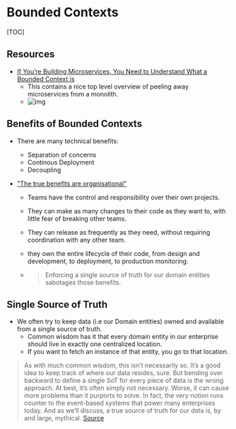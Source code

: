 # Bounded Contexts

[TOC]

## Resources

- [If You’re Building Microservices, You Need to Understand What a Bounded Context is](https://medium.datadriveninvestor.com/if-youre-building-microservices-you-need-to-understand-what-a-bounded-context-is-30cbe51d5085)
  - This contains a nice top level overview of peeling away microservices from a monolith.
  - ![img](https://miro.medium.com/max/1400/1*r2Y9wky92C4zgzzAC9_IvQ.png)

## Benefits of Bounded Contexts

- There are many technical benefits:

  - Separation of concerns
  - Continous Deployment
  - Decoupling

- ["The true benefits are organisational"](https://betterprogramming.pub/the-truth-about-your-source-of-truth-a1eb833c2d70)

  - Teams have the control and responsibility over their own projects.

  - They can make as many changes to their code as they want to, with little fear of breaking other teams.

  - They can release as frequently as they need, without requiring coordination with any other team. 

  - they own the entire lifecycle of their code, from design and development, to deployment, to production monitoring.

  - > Enforcing a single source of truth for our domain entities sabotages those benefits.

## Single Source of Truth

- We often try to keep data (i.e our Domain entities) owned and available from a single source of truth.
  - Common wisdom has it that every domain entity in our enterprise should live in exactly one centralized location. 
  - If you want to fetch an instance of that entity, you go to that location.

> As with much common wisdom, this isn’t necessarily so. It’s a good idea to keep track of where our data resides, sure. But bending over backward to define a single SoT for every piece of data is the wrong approach. At best, it’s often simply not necessary. Worse, it can cause more problems than it purports to solve. In fact, the very notion runs counter to the event-based systems that power many enterprises today. And as we’ll discuss, a true source of truth for our data is, by and large, mythical. [Source](https://betterprogramming.pub/the-truth-about-your-source-of-truth-a1eb833c2d70)

